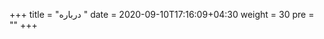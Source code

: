 +++
title = "درباره "
date =  2020-09-10T17:16:09+04:30
weight = 30
pre = "<i class='fa fa-info' ></i>"
+++



